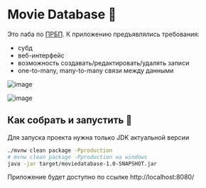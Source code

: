 # Movie Database 🎥

Это лаба по [ПРБП](https://edufpmi.bsu.by/course/view.php?id=643). К приложению предъявлялись требования:
- субд
- веб-интерфейс
- возможность создавать/редактировать/удалять записи
- one-to-many, many-to-many связи между данными

![image](https://user-images.githubusercontent.com/41614960/143312945-5098d0e5-4213-4ba0-b1c7-c03095e495f3.png)

![image](https://user-images.githubusercontent.com/41614960/143313067-dbd7f825-9d6e-4247-9093-bc1d4cbf7e60.png)

## Как собрать и запустить 🚀

Для запуска проекта нужна только JDK актуальной версии

```bash
./mvnw clean package -Pproduction
# mvnw clean package -Pproduction на windows
java -jar target/moviedatabase-1.0-SNAPSHOT.jar
```

Приложение будет доступно по ссылке http://localhost:8080/
